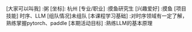 [大家可以叫我] :粥
[坐标]: 杭州
[专业/职业] :摸鱼研究生
[兴趣爱好] :摸鱼
[项目技能] 时序、LLM
[组队情况]未组队
[本课程学习基础] :对时序领域有一定了解，熟练掌握pytorch、paddle
[本期活动目标] :熟练LLM的基本原理
